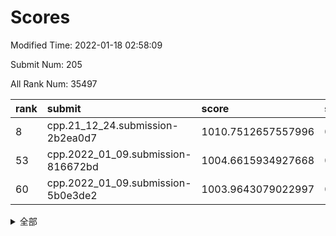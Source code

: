 # Scores

Modified Time: 2022-01-18 02:58:09

Submit Num: 205

All Rank Num: 35497

| rank |               submit               |       score        |       sigma        | pk_num |
| :--- | :--------------------------------- | :----------------- | :----------------- | :----- |
| 8    | cpp.21_12_24.submission-2b2ea0d7   | 1010.7512657557996 | 0.7680951161170116 | 689    |
| 53   | cpp.2022_01_09.submission-816672bd | 1004.6615934927668 | 0.7086711315919646 | 691    |
| 60   | cpp.2022_01_09.submission-5b0e3de2 | 1003.9643079022997 | 0.7264588300921828 | 696    |


<details>
<summary>全部</summary>

| rank |                 submit                 |       score        |       sigma        | pk_num |
| :--- | :------------------------------------- | :----------------- | :----------------- | :----- |
| 1    | gobigger.level_3.submission_level_3_13 | 1012.2754693191727 | 0.7894493693172631 | 695    |
| 2    | gobigger.level_3.submission_level_3_20 | 1011.6998840320485 | 0.7947768737100828 | 697    |
| 3    | gobigger.level_3.submission_level_3_16 | 1011.3698792833522 | 0.8176383901660218 | 694    |
| 4    | gobigger.level_3.submission_level_3_47 | 1011.0514495714408 | 0.7787287283643677 | 696    |
| 5    | gobigger.level_3.submission_level_3_32 | 1010.95993427025   | 0.74815822480617   | 694    |
| 6    | gobigger.level_3.submission_level_3_21 | 1010.8792848637302 | 0.7658578133262098 | 693    |
| 7    | gobigger.level_3.submission_level_3_45 | 1010.7541727115765 | 0.7737134395227729 | 696    |
| 8    | cpp.21_12_24.submission-2b2ea0d7       | 1010.7512657557996 | 0.7680951161170116 | 689    |
| 9    | gobigger.level_3.submission_level_3_15 | 1010.6996837681008 | 0.7594462213049205 | 695    |
| 10   | gobigger.level_3.submission_level_3_36 | 1010.6718776393369 | 0.7824638909570497 | 695    |
| 11   | gobigger.level_3.submission_level_3_43 | 1010.6695547851872 | 0.7682340699960111 | 696    |
| 12   | gobigger.level_3.submission_level_3_33 | 1010.4836111289108 | 0.7619312452056958 | 691    |
| 13   | gobigger.level_3.submission_level_3_8  | 1010.4479713734052 | 0.7902036608075618 | 693    |
| 14   | gobigger.level_3.submission_level_3_49 | 1010.342067315756  | 0.7596598447278413 | 695    |
| 15   | gobigger.level_3.submission_level_3_5  | 1010.265308461738  | 0.7635754077932094 | 691    |
| 16   | gobigger.level_3.submission_level_3_18 | 1010.204098704401  | 0.7613979143427861 | 694    |
| 17   | gobigger.level_3.submission_level_3_28 | 1010.1116674073338 | 0.7613584991544623 | 696    |
| 18   | gobigger.level_3.submission_level_3_29 | 1010.1094335828957 | 0.7478445697450536 | 693    |
| 19   | gobigger.level_3.submission_level_3_1  | 1010.089786475673  | 0.7644743137130624 | 693    |
| 20   | gobigger.level_3.submission_level_3_24 | 1010.0544236019626 | 0.7759310218112936 | 689    |
| 21   | gobigger.level_3.submission_level_3_35 | 1010.0290077266405 | 0.7741807170217199 | 690    |
| 22   | gobigger.level_3.submission_level_3_48 | 1009.9800731108836 | 0.7712623230115129 | 690    |
| 23   | gobigger.level_3.submission_level_3_38 | 1009.9320635339001 | 0.7485923869007471 | 688    |
| 24   | gobigger.level_3.submission_level_3_9  | 1009.9095642242366 | 0.753548310158589  | 688    |
| 25   | gobigger.level_3.submission_level_3_10 | 1009.903337269909  | 0.7612162286026408 | 691    |
| 26   | gobigger.level_3.submission_level_3_11 | 1009.8766228578471 | 0.7668991331136904 | 695    |
| 27   | gobigger.level_3.submission_level_3_25 | 1009.709278771881  | 0.7649486442216396 | 691    |
| 28   | gobigger.level_3.submission_level_3_44 | 1009.7069978527212 | 0.7608507102640077 | 690    |
| 29   | gobigger.level_3.submission_level_3_31 | 1009.6211946963822 | 0.7708278912616864 | 694    |
| 30   | gobigger.level_3.submission_level_3_12 | 1009.6137503262188 | 0.767507291451727  | 696    |
| 31   | gobigger.level_3.submission_level_3_30 | 1009.5205057381114 | 0.7522430338818948 | 694    |
| 32   | gobigger.level_3.submission_level_3_27 | 1009.4885910898154 | 0.7788247176226846 | 689    |
| 33   | gobigger.level_3.submission_level_3_40 | 1009.4322826387585 | 0.7883594610125845 | 692    |
| 34   | gobigger.level_3.submission_level_3_26 | 1009.3569945297637 | 0.7501521583067042 | 697    |
| 35   | gobigger.level_3.submission_level_3_34 | 1009.3526271711694 | 0.7457141543970693 | 695    |
| 36   | gobigger.level_3.submission_level_3_17 | 1009.3457319854897 | 0.7561826115315805 | 697    |
| 37   | gobigger.level_3.submission_level_3_37 | 1009.3269437448562 | 0.7523601754756436 | 693    |
| 38   | gobigger.level_3.submission_level_3_39 | 1009.2801123967718 | 0.7523703102800471 | 691    |
| 39   | gobigger.level_3.submission_level_3_4  | 1009.252116510969  | 0.7600215853999736 | 697    |
| 40   | gobigger.level_3.submission_level_3_14 | 1009.23302497287   | 0.7548555988122041 | 696    |
| 41   | gobigger.level_3.submission_level_3_0  | 1009.1964235968533 | 0.7591075173327052 | 688    |
| 42   | gobigger.level_3.submission_level_3_41 | 1008.8937859537718 | 0.7424704129466241 | 695    |
| 43   | gobigger.level_3.submission_level_3_23 | 1008.7945325336268 | 0.7282385670362473 | 693    |
| 44   | gobigger.level_3.submission_level_3_22 | 1008.7387602594789 | 0.743730808627764  | 690    |
| 45   | gobigger.level_3.submission_level_3_7  | 1008.6222393629467 | 0.7455970444830949 | 693    |
| 46   | gobigger.level_3.submission_level_3_3  | 1008.6167938032473 | 0.7279936030412955 | 694    |
| 47   | gobigger.level_3.submission_level_3_2  | 1008.3069787906301 | 0.733602844677914  | 693    |
| 48   | gobigger.level_3.submission_level_3_6  | 1008.229299928594  | 0.7518621514004631 | 687    |
| 49   | gobigger.level_3.submission_level_3_42 | 1008.1552443054319 | 0.7388480331093594 | 695    |
| 50   | gobigger.level_3.submission_level_3_19 | 1008.0383996281427 | 0.7381753853206048 | 694    |
| 51   | gobigger.level_3.submission_level_3_46 | 1007.8572666516376 | 0.7342113745093999 | 695    |
| 52   | gobigger.level_1.submission_level_1_3  | 1004.6683328708566 | 0.7151470237474457 | 693    |
| 53   | cpp.2022_01_09.submission-816672bd     | 1004.6615934927668 | 0.7086711315919646 | 691    |
| 54   | gobigger.level_1.submission_level_1_24 | 1004.4917460124263 | 0.7273858478517637 | 688    |
| 55   | gobigger.level_1.submission_level_1_42 | 1004.3038221334689 | 0.7147820601396002 | 691    |
| 56   | gobigger.level_1.submission_level_1_46 | 1004.1637419840985 | 0.7121392552287994 | 693    |
| 57   | gobigger.level_1.submission_level_1_22 | 1004.1008807867511 | 0.7160435661910949 | 693    |
| 58   | gobigger.level_1.submission_level_1_34 | 1004.1006292314712 | 0.7131111182756895 | 689    |
| 59   | gobigger.level_1.submission_level_1_9  | 1003.9650384401101 | 0.7132898803745834 | 695    |
| 60   | cpp.2022_01_09.submission-5b0e3de2     | 1003.9643079022997 | 0.7264588300921828 | 696    |
| 61   | gobigger.level_1.submission_level_1_11 | 1003.9566618878548 | 0.714409933967853  | 692    |
| 62   | gobigger.level_1.submission_level_1_10 | 1003.8500930251132 | 0.7150066944143996 | 695    |
| 63   | gobigger.level_1.submission_level_1_21 | 1003.8269203932199 | 0.7181099493548717 | 692    |
| 64   | gobigger.level_1.submission_level_1_45 | 1003.8035385860677 | 0.7142267724324167 | 692    |
| 65   | gobigger.level_1.submission_level_1_30 | 1003.7614463291844 | 0.7135948576249878 | 691    |
| 66   | gobigger.level_1.submission_level_1_16 | 1003.7337547215716 | 0.731952073955397  | 691    |
| 67   | gobigger.level_1.submission_level_1_41 | 1003.5855652943137 | 0.7186365342471879 | 695    |
| 68   | gobigger.level_1.submission_level_1_49 | 1003.5833022235342 | 0.718843231609003  | 688    |
| 69   | gobigger.level_1.submission_level_1_20 | 1003.5408705001174 | 0.7049563197512893 | 691    |
| 70   | gobigger.level_1.submission_level_1_33 | 1003.5248777770911 | 0.7164621633468196 | 695    |
| 71   | gobigger.level_1.submission_level_1_31 | 1003.504776717557  | 0.717794498793008  | 694    |
| 72   | gobigger.level_1.submission_level_1_43 | 1003.4975960274164 | 0.7007668491665459 | 697    |
| 73   | gobigger.level_1.submission_level_1_4  | 1003.4772872144007 | 0.7234326585449895 | 686    |
| 74   | gobigger.level_1.submission_level_1_26 | 1003.476280933599  | 0.7194654384698939 | 689    |
| 75   | gobigger.level_1.submission_level_1_47 | 1003.4722383954388 | 0.7153836216755393 | 697    |
| 76   | gobigger.level_1.submission_level_1_8  | 1003.4475299729828 | 0.7148470334347357 | 692    |
| 77   | gobigger.level_1.submission_level_1_12 | 1003.4007433941835 | 0.7251652758653128 | 695    |
| 78   | gobigger.level_1.submission_level_1_28 | 1003.3775607871004 | 0.7224745037279859 | 691    |
| 79   | gobigger.level_1.submission_level_1_13 | 1003.3646249219295 | 0.7121565352774993 | 694    |
| 80   | gobigger.level_1.submission_level_1_2  | 1003.3487313395417 | 0.7209030797273474 | 690    |
| 81   | gobigger.level_1.submission_level_1_1  | 1003.3278041073812 | 0.7084584158485231 | 693    |
| 82   | gobigger.level_1.submission_level_1_27 | 1003.3114418919953 | 0.7247280014398    | 696    |
| 83   | gobigger.level_1.submission_level_1_23 | 1003.2822322038078 | 0.7133055935522544 | 696    |
| 84   | gobigger.level_1.submission_level_1_48 | 1003.1563447068935 | 0.732207501838037  | 693    |
| 85   | gobigger.level_1.submission_level_1_5  | 1003.1543468851971 | 0.7164947989458114 | 689    |
| 86   | gobigger.level_1.submission_level_1_15 | 1003.1536108703302 | 0.7036468051299979 | 693    |
| 87   | gobigger.level_1.submission_level_1_7  | 1003.1311121540133 | 0.7171008909170239 | 694    |
| 88   | gobigger.level_1.submission_level_1_40 | 1003.0715368034045 | 0.7056862816589162 | 691    |
| 89   | gobigger.level_1.submission_level_1_37 | 1002.975370198132  | 0.7011312785794661 | 694    |
| 90   | gobigger.level_1.submission_level_1_0  | 1002.9712755061547 | 0.7218634412668253 | 687    |
| 91   | gobigger.level_1.submission_level_1_44 | 1002.9166118502401 | 0.7078819608891986 | 690    |
| 92   | gobigger.level_1.submission_level_1_39 | 1002.9006308079922 | 0.7129828435872677 | 688    |
| 93   | gobigger.level_1.submission_level_1_18 | 1002.8645037538291 | 0.7229014852544504 | 688    |
| 94   | gobigger.level_1.submission_level_1_17 | 1002.8470041347362 | 0.7155800483917748 | 689    |
| 95   | gobigger.level_1.submission_level_1_38 | 1002.7653476768352 | 0.7193718973142281 | 690    |
| 96   | gobigger.level_1.submission_level_1_36 | 1002.7011511135706 | 0.704698827178783  | 690    |
| 97   | gobigger.level_1.submission_level_1_35 | 1002.5996082267886 | 0.7138857261988895 | 691    |
| 98   | gobigger.level_1.submission_level_1_25 | 1002.3462542655523 | 0.7065978136769232 | 689    |
| 99   | gobigger.level_1.submission_level_1_19 | 1002.2948185959485 | 0.7109191112788636 | 691    |
| 100  | gobigger.level_1.submission_level_1_6  | 1002.1067685381381 | 0.7183097088541893 | 695    |
| 101  | gobigger.level_1.submission_level_1_32 | 1002.0874763643195 | 0.7158765603816515 | 693    |
| 102  | gobigger.level_1.submission_level_1_14 | 1001.9623820906297 | 0.7068499151491815 | 690    |
| 103  | gobigger.level_1.submission_level_1_29 | 1001.7864975973812 | 0.7110135848436685 | 693    |
| 104  | gobigger.random.submission_random_9    | 997.8549366320103  | 0.6946135807295158 | 697    |
| 105  | gobigger.random.submission_random_11   | 997.2134834552141  | 0.7027303217200984 | 694    |
| 106  | gobigger.random.submission_random_33   | 997.1976103811439  | 0.7057682529211445 | 692    |
| 107  | gobigger.random.submission_random_36   | 996.9905570490815  | 0.7018176007943885 | 693    |
| 108  | gobigger.random.submission_random_2    | 996.9830679894319  | 0.7086443756730468 | 698    |
| 109  | gobigger.random.submission_random_12   | 996.6888698734977  | 0.7081564137319054 | 694    |
| 110  | gobigger.random.submission_random_20   | 996.6768854649017  | 0.7058450221779264 | 690    |
| 111  | gobigger.random.submission_random_10   | 996.5961214823639  | 0.6945852560781185 | 690    |
| 112  | gobigger.random.submission_random_37   | 996.4606623265046  | 0.6989730502133124 | 695    |
| 113  | gobigger.random.submission_random_44   | 996.4483419383353  | 0.7111827250282976 | 690    |
| 114  | gobigger.random.submission_random_31   | 996.383042252312   | 0.6963088130287747 | 698    |
| 115  | gobigger.random.submission_random_25   | 996.3700284377985  | 0.711962953296015  | 691    |
| 116  | gobigger.random.submission_random_23   | 996.2242602981296  | 0.708397549130497  | 688    |
| 117  | gobigger.random.submission_random_1    | 996.0580992934268  | 0.7108365356299049 | 697    |
| 118  | gobigger.random.submission_random_34   | 996.0312992904446  | 0.7151170997590262 | 694    |
| 119  | gobigger.random.submission_random_0    | 995.9871165251209  | 0.7228027172824959 | 691    |
| 120  | gobigger.random.submission_random_6    | 995.946131263251   | 0.6957791302717758 | 692    |
| 121  | gobigger.random.submission_random_32   | 995.9405598202997  | 0.7222722145428041 | 692    |
| 122  | gobigger.random.submission_random_41   | 995.9154447595058  | 0.7198469044713235 | 691    |
| 123  | gobigger.random.submission_random_26   | 995.8659832916524  | 0.7174309747997133 | 693    |
| 124  | gobigger.random.submission_random_19   | 995.8282636163798  | 0.7111262332832073 | 694    |
| 125  | gobigger.random.submission_random_39   | 995.8001998407528  | 0.7091846430367947 | 696    |
| 126  | gobigger.random.submission_random_13   | 995.799412625092   | 0.7000478095227228 | 690    |
| 127  | gobigger.random.submission_random_42   | 995.7979843807303  | 0.7048974580235474 | 691    |
| 128  | gobigger.random.submission_random_30   | 995.7938524934281  | 0.7028552609006392 | 691    |
| 129  | gobigger.random.submission_random_43   | 995.7576302890153  | 0.7152855002399564 | 696    |
| 130  | gobigger.random.submission_random_40   | 995.7395857452965  | 0.7168262337306756 | 689    |
| 131  | gobigger.random.submission_random_18   | 995.6847813171361  | 0.6987991264820572 | 696    |
| 132  | gobigger.random.submission_random_35   | 995.6235538377538  | 0.7124256232118132 | 690    |
| 133  | gobigger.random.submission_random_16   | 995.57710253181    | 0.7188231472154172 | 690    |
| 134  | gobigger.random.submission_random_15   | 995.5234719455347  | 0.7244971363490859 | 691    |
| 135  | gobigger.random.submission_random_27   | 995.508078536038   | 0.7093192051596509 | 697    |
| 136  | gobigger.random.submission_random_14   | 995.4877000357991  | 0.7159464060960654 | 695    |
| 137  | gobigger.random.submission_random_17   | 995.4433910288154  | 0.7173943453442041 | 691    |
| 138  | gobigger.random.submission_random_5    | 995.3973878221925  | 0.7001487007169636 | 688    |
| 139  | gobigger.random.submission_random_49   | 995.3824411995944  | 0.7029951076820511 | 693    |
| 140  | gobigger.random.submission_random_21   | 995.3440848510429  | 0.7131704598677364 | 693    |
| 141  | gobigger.random.submission_random_4    | 995.2904910266025  | 0.7127121389232024 | 693    |
| 142  | gobigger.random.submission_random_29   | 995.2433958547589  | 0.7048490449222007 | 695    |
| 143  | gobigger.random.submission_random_47   | 995.2265021809575  | 0.7260494598215775 | 695    |
| 144  | gobigger.random.submission_random_7    | 995.2186864446167  | 0.7286731014790339 | 690    |
| 145  | gobigger.random.submission_random_28   | 995.2164573636096  | 0.7042805262561648 | 692    |
| 146  | gobigger.random.submission_random_46   | 995.1939270243431  | 0.7041399680075335 | 691    |
| 147  | gobigger.random.submission_random_22   | 995.1829589167808  | 0.7068841384256177 | 688    |
| 148  | gobigger.random.submission_random_38   | 995.1414633668589  | 0.7259731758724428 | 686    |
| 149  | gobigger.random.submission_random_48   | 995.1014532077456  | 0.7078563248237356 | 699    |
| 150  | gobigger.random.submission_random_24   | 995.0789988836603  | 0.7076724889360638 | 696    |
| 151  | gobigger.random.submission_random_8    | 995.0045697287057  | 0.7295441038100985 | 695    |
| 152  | gobigger.level_2.submission_level_2_45 | 994.8380027323209  | 0.7073506050178031 | 689    |
| 153  | gobigger.random.submission_random_45   | 994.6474489736172  | 0.7161911779718056 | 693    |
| 154  | gobigger.random.submission_random_3    | 994.5206243557363  | 0.710645193607679  | 694    |
| 155  | gobigger.level_2.submission_level_2_41 | 993.8627605201959  | 0.7206118464838649 | 688    |
| 156  | gobigger.level_2.submission_level_2_42 | 993.7651870727269  | 0.7320061005130966 | 692    |
| 157  | gobigger.level_2.submission_level_2_1  | 993.7087295901616  | 0.7354225179079581 | 694    |
| 158  | gobigger.level_2.submission_level_2_25 | 993.6614575782837  | 0.7291315650616939 | 694    |
| 159  | gobigger.level_2.submission_level_2_43 | 993.5775254829483  | 0.74202983036581   | 688    |
| 160  | gobigger.level_2.submission_level_2_46 | 993.2145422837218  | 0.7594332144983708 | 692    |
| 161  | gobigger.level_2.submission_level_2_18 | 993.0194957590597  | 0.72288673421517   | 693    |
| 162  | gobigger.level_2.submission_level_2_13 | 992.959217558531   | 0.7334437095771511 | 695    |
| 163  | gobigger.level_2.submission_level_2_32 | 992.8848758807305  | 0.7457014859958992 | 698    |
| 164  | gobigger.level_2.submission_level_2_33 | 992.81567104276    | 0.7224807529685068 | 695    |
| 165  | gobigger.level_2.submission_level_2_20 | 992.7877783192781  | 0.7354533363304683 | 690    |
| 166  | gobigger.level_2.submission_level_2_39 | 992.7100699437226  | 0.7397611064418618 | 696    |
| 167  | gobigger.level_2.submission_level_2_30 | 992.6976455035982  | 0.741225190656087  | 690    |
| 168  | gobigger.level_2.submission_level_2_12 | 992.6963582819504  | 0.7306768150009434 | 689    |
| 169  | gobigger.level_2.submission_level_2_6  | 992.6908835953893  | 0.7306191383198105 | 690    |
| 170  | gobigger.level_2.submission_level_2_48 | 992.572973777967   | 0.7544333737480142 | 699    |
| 171  | gobigger.level_2.submission_level_2_15 | 992.52865456644    | 0.7299730812864875 | 695    |
| 172  | gobigger.level_2.submission_level_2_40 | 992.521374788223   | 0.7380833383211332 | 694    |
| 173  | gobigger.level_2.submission_level_2_0  | 992.513413664558   | 0.742583440351287  | 688    |
| 174  | gobigger.level_2.submission_level_2_44 | 992.4722923723564  | 0.7267338715525582 | 693    |
| 175  | gobigger.level_2.submission_level_2_7  | 992.4157571612318  | 0.7336191332950376 | 696    |
| 176  | gobigger.level_2.submission_level_2_2  | 992.3877587260877  | 0.7480739142020985 | 697    |
| 177  | gobigger.level_2.submission_level_2_4  | 992.3629466456322  | 0.7310477970064012 | 691    |
| 178  | gobigger.level_2.submission_level_2_22 | 992.2446066558513  | 0.7457246880952594 | 690    |
| 179  | gobigger.level_2.submission_level_2_38 | 992.1825896300387  | 0.748632999485011  | 692    |
| 180  | gobigger.level_2.submission_level_2_14 | 992.1760184657239  | 0.7387833306467615 | 691    |
| 181  | gobigger.level_2.submission_level_2_28 | 992.0899505387546  | 0.7362142411933359 | 692    |
| 182  | gobigger.level_2.submission_level_2_21 | 992.003391966241   | 0.7334987687902755 | 694    |
| 183  | gobigger.level_2.submission_level_2_35 | 991.9635371118659  | 0.746133617441213  | 689    |
| 184  | gobigger.level_2.submission_level_2_3  | 991.9048144623544  | 0.7481244805194875 | 692    |
| 185  | gobigger.level_2.submission_level_2_27 | 991.8600314847946  | 0.7432464081746086 | 695    |
| 186  | gobigger.level_2.submission_level_2_37 | 991.7670009687002  | 0.7386748830059378 | 689    |
| 187  | gobigger.level_2.submission_level_2_36 | 991.7144477414664  | 0.7405519108866178 | 693    |
| 188  | gobigger.level_2.submission_level_2_11 | 991.6868278989622  | 0.7456115668567589 | 693    |
| 189  | gobigger.level_2.submission_level_2_16 | 991.653864354897   | 0.7532228788363217 | 692    |
| 190  | gobigger.level_2.submission_level_2_10 | 991.5180561662978  | 0.761958745822794  | 697    |
| 191  | gobigger.level_2.submission_level_2_47 | 991.5108149400131  | 0.7439775019085196 | 694    |
| 192  | gobigger.level_2.submission_level_2_24 | 991.3009934930922  | 0.7483727915142476 | 694    |
| 193  | gobigger.level_2.submission_level_2_29 | 991.294491110825   | 0.7457667256829767 | 696    |
| 194  | gobigger.level_2.submission_level_2_26 | 991.263960155565   | 0.7437966572782527 | 695    |
| 195  | gobigger.level_2.submission_level_2_31 | 991.1618476657799  | 0.7463919900185948 | 690    |
| 196  | gobigger.level_2.submission_level_2_9  | 991.0212965366084  | 0.7371603957702696 | 694    |
| 197  | gobigger.level_2.submission_level_2_34 | 990.9665917390848  | 0.7696088525519393 | 696    |
| 198  | gobigger.level_2.submission_level_2_23 | 990.9657535531485  | 0.7413050755374643 | 688    |
| 199  | gobigger.level_2.submission_level_2_5  | 990.7231275754289  | 0.7455642552567735 | 693    |
| 200  | gobigger.level_2.submission_level_2_8  | 990.6778778356037  | 0.7780713929094257 | 692    |
| 201  | gobigger.level_2.submission_level_2_17 | 990.6560273395716  | 0.763056928050774  | 691    |
| 202  | gobigger.level_2.submission_level_2_49 | 990.6535244642479  | 0.7524527077602832 | 697    |
| 203  | gobigger.level_2.submission_level_2_19 | 990.0438356687022  | 0.7527366417558087 | 694    |
| 204  | gobigger.none.submission_none_0        | 978.3441380549949  | 1.257221699639751  | 696    |
| 205  | gobigger.none.submission_none_1        | 977.6411902467732  | 1.3100909615102345 | 693    |

</details>